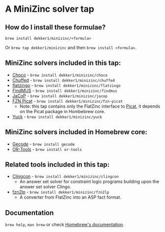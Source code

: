 # A MiniZinc solver tap

## How do I install these formulae?

`brew install dekker1/minizinc/<formula>`

Or `brew tap dekker1/minizinc` and then `brew install <formula>`.

## MiniZinc solvers included in this tap:

- [Choco](https://choco-solver.org) - `brew install dekker1/minizinc/choco`
- [Chuffed](https://github.com/chuffed/chuffed) - `brew install dekker1/minizinc/chuffed`
- [flatzingo](https://github.com/potassco/flatzingo) - `brew install dekker1/minizinc/flatzingo`
- [FindMUS](https://gitlab.com/minizinc/FindMUS) - `brew install dekker1/minizinc/findmus`
- [JaCoP](https://github.com/radsz/jacop/) - `brew install dekker1/minizinc/jacop`
- [FZN Picat](https://github.com/nfzhou/fzn_picat) - `brew install dekker1/minizinc/fzn-picat`
  - Note: this tap contains only the FlatZinc interface to [Picat](http://picat-lang.org), it depends on the Picat package in Hombebrew core.
- [Yuck](https://github.com/informarte/yuck/) - `brew install dekker1/minizinc/yuck`

## MiniZinc solvers included in Homebrew core:

- [Gecode](https://www.gecode.org) - `brew install gecode`
- [OR-Tools](https://developers.google.com/optimization/) - `brew install or-tools`

## Related tools included in this tap:

- [Clingcon](https://potassco.org/) - `brew install dekker1/minizinc/clingcon`
  - An answer set solver for constraint logic programs building upon the answer set solver Clingo.
- [fzn2lp](https://github.com/potassco/fzn2lp) - `brew install dekker1/minizinc/fzn2lp`
  - A converter from FlatZinc into an ASP fact format.

## Documentation

`brew help`, `man brew` or check [Homebrew's documentation](https://docs.brew.sh).
